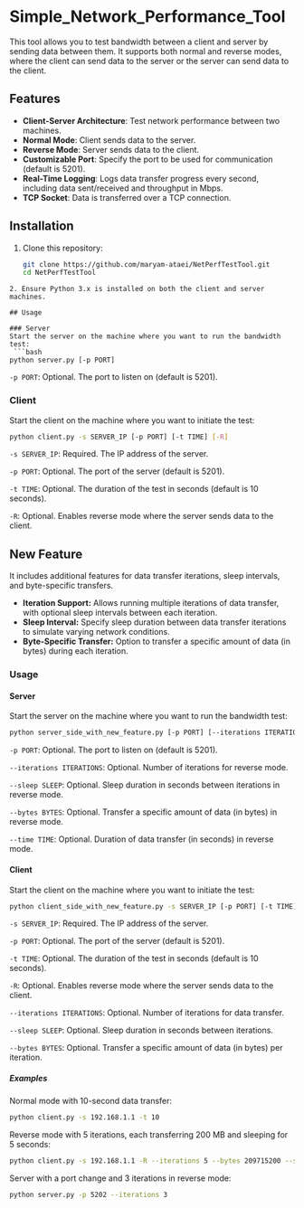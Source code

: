# Simple_Network_Performance_Tool

This tool allows you to test bandwidth between a client and server by sending data between them. It supports both normal and reverse modes, where the client can send data to the server or the server can send data to the client.

## Features

- **Client-Server Architecture**: Test network performance between two machines.
- **Normal Mode**: Client sends data to the server.
- **Reverse Mode**: Server sends data to the client.
- **Customizable Port**: Specify the port to be used for communication (default is 5201).
- **Real-Time Logging**: Logs data transfer progress every second, including data sent/received and throughput in Mbps.
- **TCP Socket**: Data is transferred over a TCP connection.

## Installation

1. Clone this repository:
   ```bash
   git clone https://github.com/maryam-ataei/NetPerfTestTool.git
   cd NetPerfTestTool
  ``` 
2. Ensure Python 3.x is installed on both the client and server machines.

## Usage

### Server
Start the server on the machine where you want to run the bandwidth test:
   ```bash
python server.py [-p PORT]
```
`-p PORT`: Optional. The port to listen on (default is 5201).

### Client
Start the client on the machine where you want to initiate the test:
   ```bash
python client.py -s SERVER_IP [-p PORT] [-t TIME] [-R]
```

`-s SERVER_IP`: Required. The IP address of the server.

`-p PORT`: Optional. The port of the server (default is 5201).

`-t TIME`: Optional. The duration of the test in seconds (default is 10 seconds).

`-R`: Optional. Enables reverse mode where the server sends data to the client.


## New Feature
It includes additional features for data transfer iterations, sleep intervals, and byte-specific transfers.

- **Iteration Support:** Allows running multiple iterations of data transfer, with optional sleep intervals between each iteration.
- **Sleep Interval:** Specify sleep duration between data transfer iterations to simulate varying network conditions.
- **Byte-Specific Transfer:** Option to transfer a specific amount of data (in bytes) during each iteration.

### Usage
#### Server
Start the server on the machine where you want to run the bandwidth test:

```bash
python server_side_with_new_feature.py [-p PORT] [--iterations ITERATIONS] [--sleep SLEEP] [--bytes BYTES] [--time TIME]
```
`-p PORT`: Optional. The port to listen on (default is 5201).

`--iterations ITERATIONS`: Optional. Number of iterations for reverse mode.

`--sleep SLEEP`: Optional. Sleep duration in seconds between iterations in reverse mode.

`--bytes BYTES`: Optional. Transfer a specific amount of data (in bytes) in reverse mode.

`--time TIME`: Optional. Duration of data transfer (in seconds) in reverse mode.

#### Client
Start the client on the machine where you want to initiate the test:

```bash
python client_side_with_new_feature.py -s SERVER_IP [-p PORT] [-t TIME] [-R] [--iterations ITERATIONS] [--sleep SLEEP] [--bytes BYTES]
```
`-s SERVER_IP`: Required. The IP address of the server.

`-p PORT`: Optional. The port of the server (default is 5201).

`-t TIME`: Optional. The duration of the test in seconds (default is 10 seconds).

`-R`: Optional. Enables reverse mode where the server sends data to the client.

`--iterations ITERATIONS`: Optional. Number of iterations for data transfer.

`--sleep SLEEP`: Optional. Sleep duration in seconds between iterations.

`--bytes BYTES`: Optional. Transfer a specific amount of data (in bytes) per iteration.

##### Examples
Normal mode with 10-second data transfer:

```bash
python client.py -s 192.168.1.1 -t 10
```
Reverse mode with 5 iterations, each transferring 200 MB and sleeping for 5 seconds:

```bash
python client.py -s 192.168.1.1 -R --iterations 5 --bytes 209715200 --sleep 5
```
Server with a port change and 3 iterations in reverse mode:

```bash
python server.py -p 5202 --iterations 3
```
